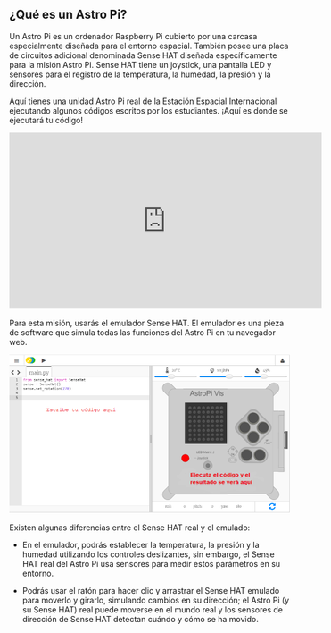 ## ¿Qué es un Astro Pi?

Un Astro Pi es un ordenador Raspberry Pi cubierto por una carcasa especialmente diseñada para el entorno espacial. También posee una placa de circuitos adicional denominada Sense HAT diseñada específicamente para la misión Astro Pi. Sense HAT tiene un joystick, una pantalla LED y sensores para el registro de la temperatura, la humedad, la presión y la dirección.

Aquí tienes una unidad Astro Pi real de la Estación Espacial Internacional ejecutando algunos códigos escritos por los estudiantes. ¡Aquí es donde se ejecutará tu código! 
<iframe width="560" height="315" src="https://www.youtube.com/embed/4ykbAJeGPMM" frameborder="0" allow="accelerometer; autoplay; encrypted-media; gyroscope; picture-in-picture" allowfullscreen mark="crwd-mark"></iframe> 

Para esta misión, usarás el emulador Sense HAT. El emulador es una pieza de software que simula todas las funciones del Astro Pi en tu navegador web.

![Emulador Sense HAT](images/sense-hat-emulator.png)

Existen algunas diferencias entre el Sense HAT real y el emulado:

- En el emulador, podrás establecer la temperatura, la presión y la humedad utilizando los controles deslizantes, sin embargo, el Sense HAT real del Astro Pi usa sensores para medir estos parámetros en su entorno.

- Podrás usar el ratón para hacer clic y arrastrar el Sense HAT emulado para moverlo y girarlo, simulando cambios en su dirección; el Astro Pi (y su Sense HAT) real puede moverse en el mundo real y los sensores de dirección de Sense HAT detectan cuándo y cómo se ha movido.